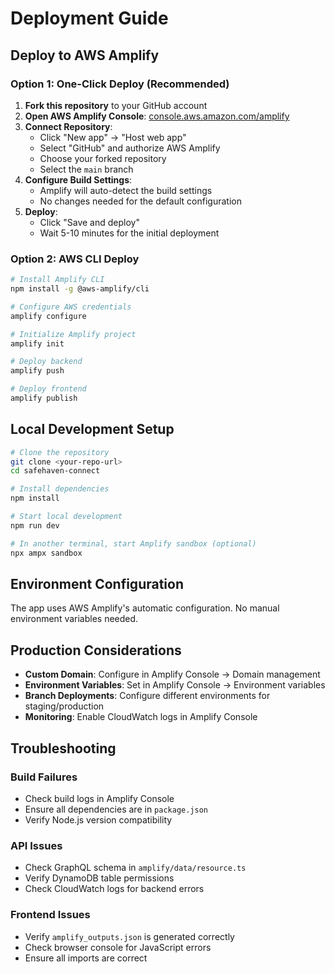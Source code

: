 # Deployment Guide

## Deploy to AWS Amplify

### Option 1: One-Click Deploy (Recommended)

1. **Fork this repository** to your GitHub account
2. **Open AWS Amplify Console**: [console.aws.amazon.com/amplify](https://console.aws.amazon.com/amplify/)
3. **Connect Repository**:
   - Click "New app" → "Host web app"
   - Select "GitHub" and authorize AWS Amplify
   - Choose your forked repository
   - Select the `main` branch
4. **Configure Build Settings**:
   - Amplify will auto-detect the build settings
   - No changes needed for the default configuration
5. **Deploy**:
   - Click "Save and deploy"
   - Wait 5-10 minutes for the initial deployment

### Option 2: AWS CLI Deploy

```bash
# Install Amplify CLI
npm install -g @aws-amplify/cli

# Configure AWS credentials
amplify configure

# Initialize Amplify project
amplify init

# Deploy backend
amplify push

# Deploy frontend
amplify publish
```

## Local Development Setup

```bash
# Clone the repository
git clone <your-repo-url>
cd safehaven-connect

# Install dependencies
npm install

# Start local development
npm run dev

# In another terminal, start Amplify sandbox (optional)
npx ampx sandbox
```

## Environment Configuration

The app uses AWS Amplify's automatic configuration. No manual environment variables needed.

## Production Considerations

- **Custom Domain**: Configure in Amplify Console → Domain management
- **Environment Variables**: Set in Amplify Console → Environment variables
- **Branch Deployments**: Configure different environments for staging/production
- **Monitoring**: Enable CloudWatch logs in Amplify Console

## Troubleshooting

### Build Failures
- Check build logs in Amplify Console
- Ensure all dependencies are in `package.json`
- Verify Node.js version compatibility

### API Issues
- Check GraphQL schema in `amplify/data/resource.ts`
- Verify DynamoDB table permissions
- Check CloudWatch logs for backend errors

### Frontend Issues
- Verify `amplify_outputs.json` is generated correctly
- Check browser console for JavaScript errors
- Ensure all imports are correct